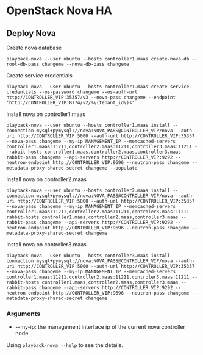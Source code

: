 # OpenStack Nova HA

## Deploy Nova

Create nova database

    playback-nova --user ubuntu --hosts controller1.maas create-nova-db --root-db-pass changeme --nova-db-pass changeme

Create service credentials

    playback-nova --user ubuntu --hosts controller1.maas create-service-credentials --os-password changeme --os-auth-url http://CONTROLLER_VIP:35357/v3 --nova-pass changeme --endpoint 'http://CONTROLLER_VIP:8774/v2/%\(tenant_id\)s'

Install nova on controller1.maas

    playback-nova --user ubuntu --hosts controller1.maas install --connection mysql+pymysql://nova:NOVA_PASS@CONTROLLER_VIP/nova --auth-uri http://CONTROLLER_VIP:5000 --auth-url http://CONTROLLER_VIP:35357 --nova-pass changeme --my-ip MANAGEMENT_IP --memcached-servers controller1.maas:11211,controller2.maas:11211,controller3.maas:11211 --rabbit-hosts controller1.maas,controller2.maas,controller3.maas --rabbit-pass changeme --api-servers http://CONTROLLER_VIP:9292 --neutron-endpoint http://CONTROLLER_VIP:9696 --neutron-pass changeme --metadata-proxy-shared-secret changeme --populate

Install nova on controller2.maas

    playback-nova --user ubuntu --hosts controller2.maas install --connection mysql+pymysql://nova:NOVA_PASS@CONTROLLER_VIP/nova --auth-uri http://CONTROLLER_VIP:5000 --auth-url http://CONTROLLER_VIP:35357 --nova-pass changeme --my-ip MANAGEMENT_IP --memcached-servers controller1.maas:11211,controller2.maas:11211,controler3.maas:11211 --rabbit-hosts controller1.maas,controller2.maas,controller3.maas --rabbit-pass changeme --api-servers http://CONTROLLER_VIP:9292 --neutron-endpoint http://CONTROLLER_VIP:9696 --neutron-pass changeme --metadata-proxy-shared-secret changeme

Install nova on controller3.maas

    playback-nova --user ubuntu --hosts controller3.maas install --connection mysql+pymysql://nova:NOVA_PASS@CONTROLLER_VIP/nova --auth-uri http://CONTROLLER_VIP:5000 --auth-url http://CONTROLLER_VIP:35357 --nova-pass changeme --my-ip MANAGEMENT_IP --memcached-servers controller1.maas:11211,controller2.maas:11211,controler3.maas:11211 --rabbit-hosts controller1.maas,controller2.maas,controller3.maas --rabbit-pass changeme --api-servers http://CONTROLLER_VIP:9292 --neutron-endpoint http://CONTROLLER_VIP:9696 --neutron-pass changeme --metadata-proxy-shared-secret changeme

### Arguments

* --my-ip: the management interface ip of the current nova controller node

Using `playback-nova --help` to see the details.
